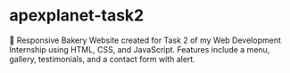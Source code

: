# apexplanet-task2
🎂 Responsive Bakery Website created for Task 2 of my Web Development Internship using HTML, CSS, and JavaScript. Features include a menu, gallery, testimonials, and a contact form with alert.
